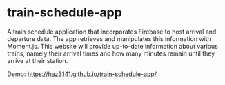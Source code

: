 # train-schedule-app
A train schedule application that incorporates Firebase to host arrival and departure data. The app retrieves and manipulates this information with Moment.js. This website will provide up-to-date information about various trains, namely their arrival times and how many minutes remain until they arrive at their station.

Demo: https://haz3141.github.io/train-schedule-app/
